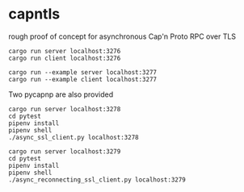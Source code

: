 # capntls
rough proof of concept for asynchronous Cap'n Proto RPC over TLS

```
cargo run server localhost:3276
cargo run client localhost:3276

cargo run --example server localhost:3277
cargo run --example client localhost:3277
```

Two pycapnp are also provided
```
cargo run server localhost:3278
cd pytest
pipenv install
pipenv shell
./async_ssl_client.py localhost:3278

cargo run server localhost:3279
cd pytest
pipenv install
pipenv shell
./async_reconnecting_ssl_client.py localhost:3279
```
